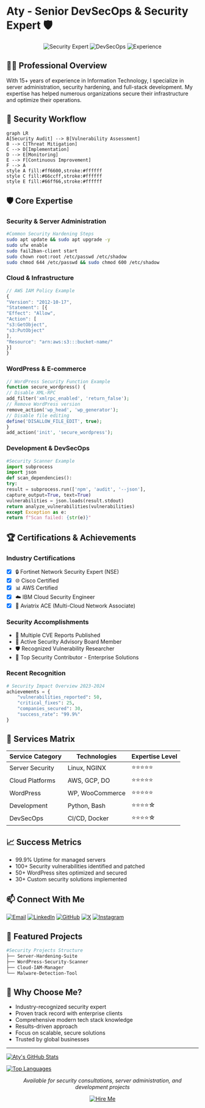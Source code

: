 # Aty - Senior DevSecOps & Security Expert 🛡️

<div align="center">

![Security Expert](https://img.shields.io/badge/Security-Expert-red)
![DevSecOps](https://img.shields.io/badge/DevSecOps-Specialist-blue)
![Experience](https://img.shields.io/badge/Experience-15%2B%20Years-green)

</div>

## 👨‍💻 Professional Overview

With 15+ years of experience in Information Technology, I specialize in server administration, security hardening, and full-stack development. My expertise has helped numerous organizations secure their infrastructure and optimize their operations.

## 🔄 Security Workflow
```mermaid
graph LR
A[Security Audit] --> B[Vulnerability Assessment]
B --> C[Threat Mitigation]
C --> D[Implementation]
D --> E[Monitoring]
E --> F[Continuous Improvement]
F --> A
style A fill:#ff6600,stroke:#ffffff
style C fill:#66ccff,stroke:#ffffff
style E fill:#66ff66,stroke:#ffffff
```

## 🛡️ Core Expertise

### Security & Server Administration

```bash
#Common Security Hardening Steps
sudo apt update && sudo apt upgrade -y
sudo ufw enable
sudo fail2ban-client start
sudo chown root:root /etc/passwd /etc/shadow
sudo chmod 644 /etc/passwd && sudo chmod 600 /etc/shadow
```


### Cloud & Infrastructure
```javascript
// AWS IAM Policy Example
{
"Version": "2012-10-17",
"Statement": [{
"Effect": "Allow",
"Action": [
"s3:GetObject",
"s3:PutObject"
],
"Resource": "arn:aws:s3:::bucket-name/"
}]
}
```

### WordPress & E-commerce

```php
// WordPress Security Function Example
function secure_wordpress() {
// Disable XML-RPC
add_filter('xmlrpc_enabled', 'return_false');
// Remove WordPress version
remove_action('wp_head', 'wp_generator');
// Disable file editing
define('DISALLOW_FILE_EDIT', true);
}
add_action('init', 'secure_wordpress');
```

### Development & DevSecOps

```python
#Security Scanner Example
import subprocess
import json
def scan_dependencies():
try:
result = subprocess.run(['npm', 'audit', '--json'],
capture_output=True, text=True)
vulnerabilities = json.loads(result.stdout)
return analyze_vulnerabilities(vulnerabilities)
except Exception as e:
return f"Scan failed: {str(e)}"
```


## 🏆 Certifications & Achievements
### Industry Certifications
- [x] 🔒 Fortinet Network Security Expert (NSE)
- [x] 🌐 Cisco Certified
- [x] 📊 AWS Certified
- [x] ☁️ IBM Cloud Security Engineer
- [x] 🚀 Aviatrix ACE (Multi-Cloud Network Associate)

### Security Accomplishments
- 🎯 Multiple CVE Reports Published
- 👥 Active Security Advisory Board Member
- 🛡️ Recognized Vulnerability Researcher
- 🏅 Top Security Contributor - Enterprise Solutions

### Recent Recognition
```python
# Security Impact Overview 2023-2024
achievements = {
    "vulnerabilities_reported": 50,
    "critical_fixes": 25,
    "companies_secured": 30,
    "success_rate": "99.9%"
}
```

## 🔧 Services Matrix

| Service Category | Technologies | Expertise Level |
|-----------------|--------------|-----------------|
| Server Security | Linux, NGINX | ⭐⭐⭐⭐⭐ |
| Cloud Platforms | AWS, GCP, DO | ⭐⭐⭐⭐⭐ |
| WordPress       | WP, WooCommerce | ⭐⭐⭐⭐⭐ |
| Development    | Python, Bash | ⭐⭐⭐⭐☆ |
| DevSecOps      | CI/CD, Docker | ⭐⭐⭐⭐☆ |

## 📈 Success Metrics
- 99.9% Uptime for managed servers
- 100+ Security vulnerabilities identified and patched
- 50+ WordPress sites optimized and secured
- 30+ Custom security solutions implemented

## 📫 Connect With Me
[![Email](https://img.shields.io/badge/Email-atyinfosec@gmail.com-red?logo=gmail&logoColor=white)](mailto:atyinfosec@gmail.com)
[![LinkedIn](https://img.shields.io/badge/LinkedIn-@quinji-blue?logo=linkedin&logoColor=white)](https://www.linkedin.com/in/quinji/)
[![GitHub](https://img.shields.io/badge/GitHub-atyinfosec-orange?logo=github&logoColor=white)](https://github.com/atyinfosec)
[![X](https://img.shields.io/badge/X-atyinfosec-blue?logo=x&logoColor=white)](https://x.com/atyinfosec)
[![Instagram](https://img.shields.io/badge/Instagram-atyinfosec-purple?logo=instagram&logoColor=white)](https://instagram.com/atyinfosec)

## 💼 Featured Projects

```bash
#Security Projects Structure
├── Server-Hardening-Suite
├── WordPress-Security-Scanner
├── Cloud-IAM-Manager
└── Malware-Detection-Tool

```


## 🤝 Why Choose Me?
- Industry-recognized security expert
- Proven track record with enterprise clients
- Comprehensive modern tech stack knowledge
- Results-driven approach
- Focus on scalable, secure solutions
- Trusted by global businesses

---

[![Aty's GitHub Stats](https://github-readme-stats.vercel.app/api?username=atyinfosec&show_icons=true&theme=radical)](https://github.com/atyinfosec)

[![Top Languages](https://github-readme-stats.vercel.app/api/top-langs/?username=atyinfosec&layout=compact&theme=radical)](https://github.com/atyinfosec)

<div align="center">

*Available for security consultations, server administration, and development projects*

[![Hire Me](https://img.shields.io/badge/Hire%20Me-Open%20for%20Projects-success)](mailto:atyinfosec@gmail.com)

</div>
